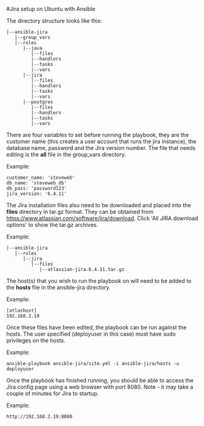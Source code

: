 #Jira setup on Ubuntu with Ansible

The directory structure looks like this:
```
|--ansible-jira
   |--group_vars
   |--roles
      |--java
         |--files
         |--handlers
         |--tasks
         |--vars
      |--jira  
         |--files
         |--handlers
         |--tasks
         |--vars
      |--postgres
         |--files
         |--handlers
         |--tasks
         |--vars
```
There are four variables to set before running the playbook, they are the customer name (this creates a user account that runs the jira instance), the database name, password and the Jira version number. The file that needs editing is the **all** file in the group_vars directory.

Example:
```
customer_name: 'steveweb'
db_name: 'steveweb_db'
db_pass: 'password123'
jira_version: '6.4.11'
```  

The Jira installation files also need to be downloaded and placed into the **files** directory in tar.gz format. They can be obtained from https://www.atlassian.com/software/jira/download. Click 'All JIRA download options' to show the tar.gz archives.

Example:
```
|--ansible-jira
   |--roles
      |--jira
         |--files
            |--atlassian-jira.6.4.11.tar.gz
```

The host(s) that you wish to run the playbook on will need to be added to the **hosts** file in the ansible-jira directory.

Example:
```
[atlashost]
192.168.2.19
```

Once these files have been edited, the playbook can be run against the hosts. The user specified (deployuser in this case) must have sudo privileges on the hosts.

Example:
```
ansible-playbook ansible-jira/site.yml -i ansible-jira/hosts -u deployuser
```

Once the playbook has finished running, you should be able to access the Jira config page using a web browser with port 8080. Note - it may take a couple of minutes for Jira to startup.

Example:
```
http://192.168.2.19:8080
```
